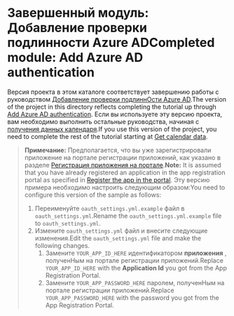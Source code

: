 # <a name="completed-module-add-azure-ad-authentication"></a><span data-ttu-id="581b3-101">Завершенный модуль: Добавление проверки подлинности Azure AD</span><span class="sxs-lookup"><span data-stu-id="581b3-101">Completed module: Add Azure AD authentication</span></span>

<span data-ttu-id="581b3-102">Версия проекта в этом каталоге соответствует завершению работы с руководством [Добавление проверки подлиннОсти Azure AD](https://docs.microsoft.com/graph/training/python-tutorial?tutorial-step=3).</span><span class="sxs-lookup"><span data-stu-id="581b3-102">The version of the project in this directory reflects completing the tutorial up through [Add Azure AD authentication](https://docs.microsoft.com/graph/training/python-tutorial?tutorial-step=3).</span></span> <span data-ttu-id="581b3-103">Если вы используете эту версию проекта, вам необходимо выполнить остальные руководства, начиная с [получения данных календаря](https://docs.microsoft.com/graph/training/python-tutorial?tutorial-step=4).</span><span class="sxs-lookup"><span data-stu-id="581b3-103">If you use this version of the project, you need to complete the rest of the tutorial starting at [Get calendar data](https://docs.microsoft.com/graph/training/python-tutorial?tutorial-step=4).</span></span>

> <span data-ttu-id="581b3-104">**Примечание:** Предполагается, что вы уже зарегистрировали приложение на портале регистрации приложений, как указано в разделе [Регистрация приложения на портале](https://docs.microsoft.com/graph/training/python-tutorial?tutorial-step=2).</span><span class="sxs-lookup"><span data-stu-id="581b3-104">**Note:** It is assumed that you have already registered an application in the app registration portal as specified in [Register the app in the portal](https://docs.microsoft.com/graph/training/python-tutorial?tutorial-step=2).</span></span> <span data-ttu-id="581b3-105">Эту версию примера необходимо настроить следующим образом:</span><span class="sxs-lookup"><span data-stu-id="581b3-105">You need to configure this version of the sample as follows:</span></span>
>
> 1. <span data-ttu-id="581b3-106">Переименуйте `oauth_settings.yml.example` файл в `oauth_settings.yml`.</span><span class="sxs-lookup"><span data-stu-id="581b3-106">Rename the `oauth_settings.yml.example` file to `oauth_settings.yml`.</span></span>
> 1. <span data-ttu-id="581b3-107">Измените `oauth_settings.yml` файл и внесите следующие изменения.</span><span class="sxs-lookup"><span data-stu-id="581b3-107">Edit the `oauth_settings.yml` file and make the following changes.</span></span>
>     1. <span data-ttu-id="581b3-108">Замените `YOUR_APP_ID_HERE` идентификатором **приложения** , полученНым на портале регистрации приложений.</span><span class="sxs-lookup"><span data-stu-id="581b3-108">Replace `YOUR_APP_ID_HERE` with the **Application Id** you got from the App Registration Portal.</span></span>
>     1. <span data-ttu-id="581b3-109">Замените `YOUR_APP_PASSWORD_HERE` паролем, полученНым на портале регистрации приложений.</span><span class="sxs-lookup"><span data-stu-id="581b3-109">Replace `YOUR_APP_PASSWORD_HERE` with the password you got from the App Registration Portal.</span></span>